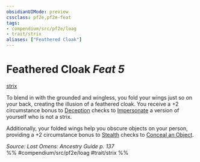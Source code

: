 ```yaml
---
obsidianUIMode: preview
cssclass: pf2e,pf2e-feat
tags:
- compendium/src/pf2e/loag
- trait/strix
aliases: ["Feathered Cloak"]
---
```

# Feathered Cloak  *Feat 5*  
[strix](../../rules/traits/strix-loag.md)  


To blend in with the grounded and wingless, you fold your wings just so on your back, creating the illusion of a feathered cloak. You receive a +2 circumstance bonus to [Deception](../skills.md#Deception) checks to [Impersonate](../../rules/actions/impersonate.md) a version of yourself who is not a strix.

Additionally, your folded wings help you obscure objects on your person, providing a +2 circumstance bonus to [Stealth](../skills.md#Stealth) checks to [Conceal an Object](../../rules/actions/conceal-an-object.md).

*Source: Lost Omens: Ancestry Guide p. 137*  
%% #compendium/src/pf2e/loag #trait/strix %%